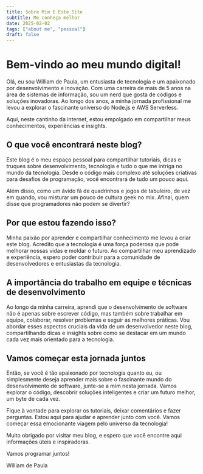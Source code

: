 ```yaml
---
title: Sobre Mim E Este Site
subtitle: Me conheça melhor
date: 2025-02-02
tags: ["about me", "pessoal"]
draft: false
---
```


# Bem-vindo ao meu mundo digital!

Olá, eu sou William de Paula, um entusiasta de tecnologia e um apaixonado por desenvolvimento e inovação. Com uma carreira de mais de 5 anos na área de sistemas de informação, sou um nerd que gosta de códigos e soluções inovadoras. Ao longo dos anos, a minha jornada profissional me levou a explorar o fascinante universo do Node.js e AWS Serverless.

Aqui, neste cantinho da internet, estou empolgado em compartilhar meus conhecimentos, experiências e insights.

## O que você encontrará neste blog?

Este blog é o meu espaço pessoal para compartilhar tutoriais, dicas e truques sobre desenvolvimento, tecnologia e tudo o que me intriga no mundo da tecnologia. Desde o código mais complexo até soluções criativas para desafios de programação, você encontrará de tudo um pouco aqui.

Além disso, como um ávido fã de quadrinhos e jogos de tabuleiro, de vez em quando, vou misturar um pouco de cultura geek no mix. Afinal, quem disse que programadores não podem se divertir?

## Por que estou fazendo isso?

Minha paixão por aprender e compartilhar conhecimento me levou a criar este blog. Acredito que a tecnologia é uma força poderosa que pode melhorar nossas vidas e moldar o futuro. Ao compartilhar meu aprendizado e experiência, espero poder contribuir para a comunidade de desenvolvedores e entusiastas da tecnologia.

## A importância do trabalho em equipe e técnicas de desenvolvimento

Ao longo da minha carreira, aprendi que o desenvolvimento de software não é apenas sobre escrever código, mas também sobre trabalhar em equipe, colaborar, resolver problemas e seguir as melhores práticas. Vou abordar esses aspectos cruciais da vida de um desenvolvedor neste blog, compartilhando dicas e insights sobre como se destacar em um mundo cada vez mais orientado para a tecnologia.

## Vamos começar esta jornada juntos

Então, se você é tão apaixonado por tecnologia quanto eu, ou simplesmente deseja aprender mais sobre o fascinante mundo do desenvolvimento de software, junte-se a mim nesta jornada. Vamos explorar o código, descobrir soluções inteligentes e criar um futuro melhor, um byte de cada vez.

Fique à vontade para explorar os tutoriais, deixar comentários e fazer perguntas. Estou aqui para ajudar e aprender junto com você. Vamos começar essa emocionante viagem pelo universo da tecnologia!

Muito obrigado por visitar meu blog, e espero que você encontre aqui informações úteis e inspiradoras.

Vamos programar juntos!

William de Paula
